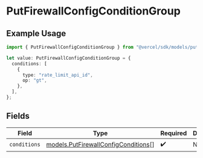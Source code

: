 # PutFirewallConfigConditionGroup

## Example Usage

```typescript
import { PutFirewallConfigConditionGroup } from "@vercel/sdk/models/putfirewallconfigop.js";

let value: PutFirewallConfigConditionGroup = {
  conditions: [
    {
      type: "rate_limit_api_id",
      op: "gt",
    },
  ],
};
```

## Fields

| Field                                                                            | Type                                                                             | Required                                                                         | Description                                                                      |
| -------------------------------------------------------------------------------- | -------------------------------------------------------------------------------- | -------------------------------------------------------------------------------- | -------------------------------------------------------------------------------- |
| `conditions`                                                                     | [models.PutFirewallConfigConditions](../models/putfirewallconfigconditions.md)[] | :heavy_check_mark:                                                               | N/A                                                                              |